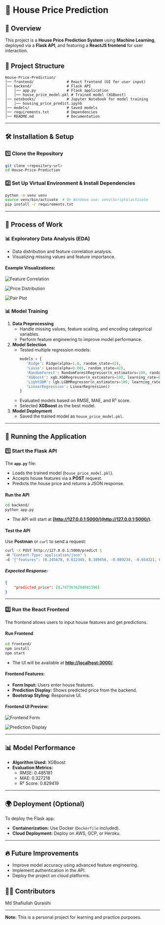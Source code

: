# 🏡 House Price Prediction

## 📌 Overview

This project is a **House Price Prediction System** using **Machine Learning**, deployed via a **Flask API**, and featuring a **ReactJS frontend** for user interaction.

## 📂 Project Structure

```
House-Price-Prediction/
│── frontend/               # React frontend (UI for user input)
│── backend/                # Flask API
│   │── app.py              # Flask application
│   │── house_price_model.pkl # Trained model (XGBoost)
│── notebooks/              # Jupyter Notebook for model training
│   │── housing_price_predict.ipynb
│── models/                 # Saved models
│── requirements.txt        # Dependencies
│── README.md               # Documentation
```

---

## 🛠 Installation & Setup

### 1️⃣ Clone the Repository

```bash
git clone <repository-url>
cd House-Price-Prediction
```

### 2️⃣ Set Up Virtual Environment & Install Dependencies

```bash
python -m venv venv
source venv/bin/activate  # On Windows use: venv\Scripts\activate
pip install -r requirements.txt
```

---

## 🔄 Process of Work

### 📊 Exploratory Data Analysis (EDA)

- Data distribution and feature correlation analysis.
- Visualizing missing values and feature importance.

#### Example Visualizations:

![Feature Correlation](images/corr_matrix.png)

![Price Distribution](images/price_distribution.png)

![Pair Plot](images/pairplot.png)

### 📊 Model Training

1. **Data Preprocessing**
   - Handle missing values, feature scaling, and encoding categorical variables.
   - Perform feature engineering to improve model performance.
2. **Model Selection**
   - Tested multiple regression models:
     ```python
     models = {
        'Ridge': Ridge(alpha=1.0, random_state=42),
        'Lasso': Lasso(alpha=0.001, random_state=42),
        'RandomForest': RandomForestRegressor(n_estimators=100, random_state=42),
        'XGBoost': xgb.XGBRegressor(n_estimators=100, learning_rate=0.1, random_state=42),
        'LightGBM': lgb.LGBMRegressor(n_estimators=100, learning_rate=0.1, random_state=42),
        'LinearRegression': LinearRegression()
     }
     ```
   - Evaluated models based on RMSE, MAE, and R² score.
   - Selected **XGBoost** as the best model.
3. **Model Deployment**
   - Saved the trained model as `house_price_model.pkl`.

---

## 🚀 Running the Application

### 1️⃣ Start the Flask API

The **`app.py`** file:

- Loads the trained model (`house_price_model.pkl`).
- Accepts house features via a **POST** request.
- Predicts the house price and returns a JSON response.

#### Run the API

```bash
cd backend/
python app.py
```

- The API will start at **[http://127.0.0.1:5000/](http://127.0.0.1:5000/)**.

#### Test the API

Use **Postman** or `curl` to send a request:

```bash
curl -X POST http://127.0.0.1:5000/predict \
-H "Content-Type: application/json" \
-d '{"features": [0.245678, 0.612345, 0.389456, -0.089234, -0.654321, 0.032145, 0.472839, -0.102345, -0.752134, 0.189432, -0.845678]}'
```

##### Expected Response:

```json
{
    "predicted_price": [0.7473676204681396]
}
```

---

### 2️⃣ Run the React Frontend

The frontend allows users to input house features and get predictions.

#### Run Frontend

```bash
cd frontend/
npm install
npm start
```

- The UI will be available at **[http://localhost:3000/](http://localhost:3000/)**.

#### Frontend Features:

- **Form Input:** Users enter house features.
- **Prediction Display:** Shows predicted price from the backend.
- **Bootstrap Styling:** Responsive UI.

#### Frontend UI Preview:

![Frontend Form](images/frontend_form.png)

![Prediction Display](images/prediction_display.png)

---

## 📊 Model Performance

- **Algorithm Used:** XGBoost
- **Evaluation Metrics:**
  - RMSE: 0.485181
  - MAE: 0.327218
  - R² Score: 0.829419

---

## 🌍 Deployment (Optional)

To deploy the Flask app:

- **Containerization:** Use Docker (`Dockerfile` included).
- **Cloud Deployment:** Deploy on AWS, GCP, or Heroku.

---

## 🔥 Future Improvements

- Improve model accuracy using advanced feature engineering.
- Implement authentication in the API.
- Deploy the project on cloud platforms.

## 👨‍💻 Contributors

Md Shafiullah Quraishi

---

**Note:** This is a personal project for learning and practice purposes.

